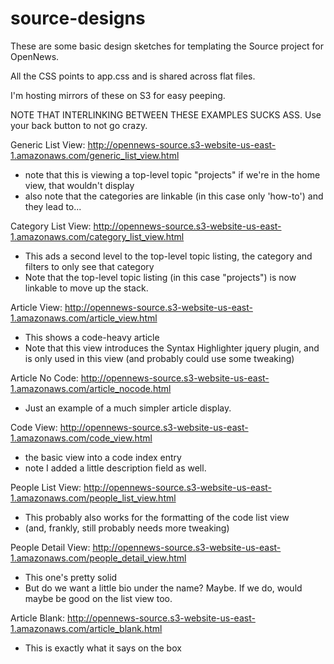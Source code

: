 source-designs
==============

These are some basic design sketches for templating the Source project for OpenNews. 

All the CSS points to app.css and is shared across flat files.

I'm hosting mirrors of these on S3 for easy peeping. 

NOTE THAT INTERLINKING BETWEEN THESE EXAMPLES SUCKS ASS. Use your back button to not go crazy.

Generic List View: http://opennews-source.s3-website-us-east-1.amazonaws.com/generic_list_view.html
* note that this is viewing a top-level topic "projects" if we're in the home view, that wouldn't display
* also note that the categories are linkable (in this case only 'how-to') and they lead to...

Category List View: http://opennews-source.s3-website-us-east-1.amazonaws.com/category_list_view.html
* This ads a second level to the top-level topic listing, the category and filters to only see that category
* Note that the top-level topic listing (in this case "projects") is now linkable to move up the stack.

Article View: http://opennews-source.s3-website-us-east-1.amazonaws.com/article_view.html
* This shows a code-heavy article
* Note that this view introduces the Syntax Highlighter jquery plugin, and is only used in this view (and probably could use some tweaking)

Article No Code: http://opennews-source.s3-website-us-east-1.amazonaws.com/article_nocode.html
* Just an example of a much simpler article display.

Code View: http://opennews-source.s3-website-us-east-1.amazonaws.com/code_view.html
* the basic view into a code index entry
* note I added a little description field as well.

People List View: http://opennews-source.s3-website-us-east-1.amazonaws.com/people_list_view.html
* This probably also works for the formatting of the code list view
* (and, frankly, still probably needs more tweaking)

People Detail View: http://opennews-source.s3-website-us-east-1.amazonaws.com/people_detail_view.html
* This one's pretty solid
* But do we want a little bio under the name? Maybe. If we do, would maybe be good on the list view too.

Article Blank: http://opennews-source.s3-website-us-east-1.amazonaws.com/article_blank.html
* This is exactly what it says on the box
